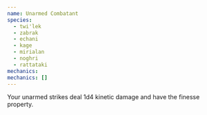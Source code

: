 ```yaml
---
name: Unarmed Combatant
species:
  - twi'lek
  - zabrak
  - echani
  - kage
  - mirialan
  - noghri
  - rattataki
mechanics:
mechanics: []
---
```

Your unarmed strikes deal 1d4 kinetic damage and have the finesse property.
